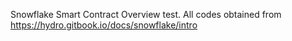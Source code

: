 Snowflake Smart Contract Overview test. All codes obtained from https://hydro.gitbook.io/docs/snowflake/intro 
